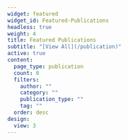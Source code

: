 ```yaml
---
widget: featured
widget_id: Featured-Publications
headless: true
weight: 4
title: Featured Publications
subtitle: "[View All](/publication)"
active: true
content:
  page_type: publication
  count: 0
  filters:
    author: ""
    category: ""
    publication_type: ""
    tag: ""
  order: desc
design:
  view: 3
---
```

